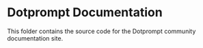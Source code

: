 # Dotprompt Documentation

This folder contains the source code for the Dotprompt community documentation site.